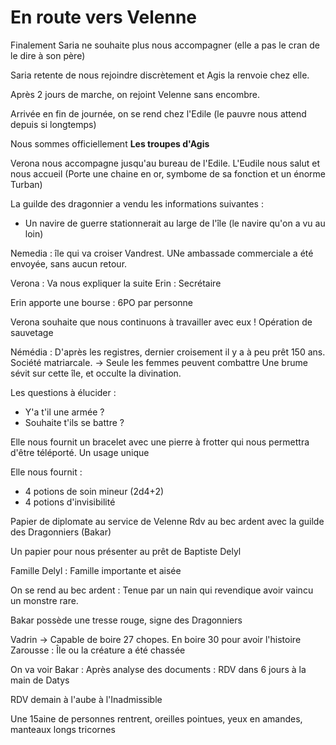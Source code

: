 # En route vers Velenne

Finalement Saria ne souhaite plus nous accompagner (elle a pas le cran de le dire à son père)

Saria retente de nous rejoindre discrètement et Agis la renvoie chez elle.

Après 2 jours de marche, on rejoint Velenne sans encombre. 

Arrivée en fin de journée, on se rend chez l'Edile (le pauvre nous attend depuis si longtemps)

Nous sommes officiellement **Les troupes  d'Agis**

Verona nous accompagne jusqu'au bureau de l'Edile. L'Eudile nous salut et nous accueil (Porte une chaine en or, symbome de sa fonction et un énorme Turban)

La guilde des dragonnier a vendu les informations suivantes :

- Un navire de guerre stationnerait au large de l'île (le navire qu'on a vu au loin)

Nemedia : île qui va croiser Vandrest. UNe ambassade commerciale a été envoyée, sans aucun retour. 

Verona : Va nous expliquer la suite
Erin : Secrétaire

Erin apporte une bourse : 6PO par personne

Verona souhaite que nous continuons à travailler avec eux ! Opération de sauvetage

Némédia : D'après les registres, dernier croisement il y a à peu prêt 150 ans. Société matriarcale. -> Seule les femmes peuvent combattre
Une brume sévit sur cette île, et occulte la divination. 


Les questions à élucider :
- Y'a t'il une armée ?
- Souhaite t'ils se battre ? 

Elle nous fournit un bracelet avec une pierre à frotter qui nous permettra d'être téléporté. Un usage unique

Elle nous fournit : 
- 4 potions de soin mineur (2d4+2)
- 4 potions d'invisibilité

Papier de diplomate au service de Velenne
Rdv au bec ardent avec la guilde des Dragonniers (Bakar)

Un papier pour nous présenter au prêt de Baptiste Delyl

Famille Delyl : Famille importante et aisée 

On se rend au bec ardent : Tenue par un nain qui revendique avoir vaincu un monstre rare. 

Bakar possède une tresse rouge, signe des Dragonniers

Vadrin -> Capable de boire 27 chopes. En boire 30 pour avoir l'histoire
Zarousse : Île ou la créature a été chassée

On va voir Bakar : Après analyse des documents : RDV dans 6 jours à la main de Datys 

RDV demain à l'aube à l'Inadmissible 

Une 15aine de personnes rentrent, oreilles pointues, yeux en amandes, manteaux longs tricornes
